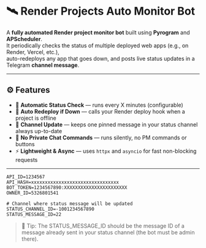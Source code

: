 # 🛰️ Render Projects Auto Monitor Bot

A **fully automated Render project monitor bot** built using **Pyrogram** and **APScheduler**.  
It periodically checks the status of multiple deployed web apps (e.g., on Render, Vercel, etc.),  
auto-redeploys any app that goes down, and posts live status updates in a Telegram **channel message**.

---

## ⚙️ Features

- 🔄 **Automatic Status Check** — runs every X minutes (configurable)
- 🧠 **Auto Redeploy if Down** — calls your Render deploy hook when a project is offline
- 📢 **Channel Update** — keeps one pinned message in your status channel always up-to-date
- 🧹 **No Private Chat Commands** — runs silently, no PM commands or buttons
- ⚡ **Lightweight & Async** — uses `httpx` and `asyncio` for fast non-blocking requests

---

```env
API_ID=1234567
API_HASH=xxxxxxxxxxxxxxxxxxxxxxxxxxxxxxxx
BOT_TOKEN=1234567890:XXXXXXXXXXXXXXXXXXXXXXX
OWNER_ID=5326801541

# Channel where status message will be updated
STATUS_CHANNEL_ID=-1001234567890
STATUS_MESSAGE_ID=22
```

> 📝 Tip: The STATUS_MESSAGE_ID should be the message ID of a message already sent in your status channel (the bot must be admin there).

